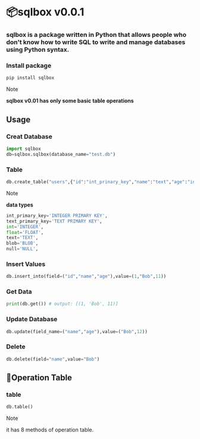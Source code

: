 # 📦sqlbox v0.0.1
### sqlbox is a package written in Python that allows people who don't know how to write SQL to write and manage databases using Python syntax.
### Install package
```py
pip install sqlbox
```
> [!NOTE]
> **sqlbox v0.01 has only some basic table operations**
## Usage
### Creat Database
```py
import sqlbox
db=sqlbox.sqlbox(database_name="test.db")
```
### Table
```py
db.create_table("users",{"id":"int_prinary_key","name":"text","age":"int"})
```
> [!NOTE]
> **data types**<br>
> ```py
> int_primary_key='INTEGER PRIMARY KEY', 
> text_primary_key='TEXT PRIMARY KEY',
> int='INTEGER',
> float='FLOAT',
> text='TEXT',
> blob='BLOB',
> null='NULL', 
### Insert Values
```py
db.insert_into(field=("id","name","age"),value=(1,"Bob",11))
```
### Get Data
```py
print(db.get()) # output: [(1, 'Bob', 11)]
```
### Update Database
```py
db.update(field_name=("name","age"),value=("Bob",12))
```
### Delete
```py
db.delete(field="name",value="Bob")
```
## 📃Operation Table
### table 
```py
db.table()
```
> [!NOTE]
> it has 8 methods of operation table.
